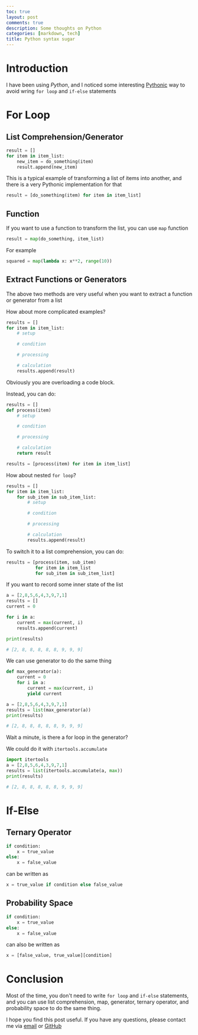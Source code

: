```yaml
---
toc: true
layout: post
comments: true
description: Some thoughts on Python
categories: [markdown, tech]
title: Python syntax sugar
---
```


# Introduction

I have been using *Python*, and I noticed some interesting [Pythonic](https://docs.python-guide.org/writing/style/) way to avoid wring `for loop` and `if-else` statements

# For Loop
## List Comprehension/Generator
```python
result = []
for item in item_list:
    new_item = do_something(item)
    result.append(new_item)
```
 
This is a typical example of transforming a list of items into another, and there is a very Pythonic implementation for that
 
```python
result = [do_something(item) for item in item_list]
```

## Function
If you want to use a function to transform the list, you can use `map` function

```python
result = map(do_something, item_list)
```

For example

```python
squared = map(lambda x: x**2, range(10))
```

## Extract Functions or Generators

The above two methods are very useful when you want to extract a function or generator from a list

How about more complicated examples?

```python
results = []
for item in item_list:
    # setup

    # condition

    # processing

    # calculation
    results.append(result)
```
Obviously you are overloading a code block.

Instead, you can do:
```python
results = []
def process(item)
    # setup

    # condition

    # processing

    # calculation
    return result

results = [process(item) for item in item_list]
```

How about nested `for loop`?

```python
results = []
for item in item_list:
    for sub_item in sub_item_list:
        # setup

        # condition

        # processing

        # calculation
        results.append(result)
```
To switch it to a list comprehension, you can do:
```python
results = [process(item, sub_item)
           for item in item_list
           for sub_item in sub_item_list]
```
If you want to record some inner state of the list

```python
a = [2,8,5,6,4,3,9,7,1]
results = []
current = 0

for i in a:
    current = max(current, i)
    results.append(current)

print(results)

# [2, 8, 8, 8, 8, 8, 9, 9, 9]
```

We can use generator to do the same thing

```python
def max_generator(a):
    current = 0
    for i in a:
        current = max(current, i)
        yield current

a = [2,8,5,6,4,3,9,7,1]
results = list(max_generator(a))
print(results)

# [2, 8, 8, 8, 8, 8, 9, 9, 9]
```
Wait a minute, is there a for loop in the generator?

We could do it with `itertools.accumulate`

```python
import itertools
a = [2,8,5,6,4,3,9,7,1]
results = list(itertools.accumulate(a, max))
print(results)

# [2, 8, 8, 8, 8, 8, 9, 9, 9]
```

# If-Else
## Ternary Operator
```python
if condition:
    x = true_value
else:
    x = false_value
```
can be written as
```python
x = true_value if condition else false_value
```

## Probability Space
```python
if condition:
    x = true_value
else:
    x = false_value
```
can also be written as
```python
x = [false_value, true_value][condition]
```

# Conclusion
Most of the time, you don't need to write `for loop` and `if-else` statements, and you can use list comprehension, map, generator, ternary operator, and probability space to do the same thing.

I hope you find this post useful. If you have any questions, please contact me via [email](mailto:438410248@qq.com) or [GitHub](https://github.com/ian729)



